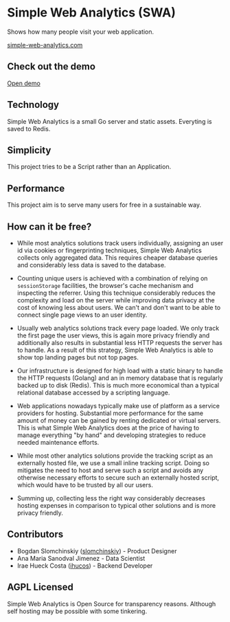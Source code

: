# Simple Web Analytics (SWA)

Shows how many people visit your web application.

[simple-web-analytics.com](https://simple-web-analytics.com)


## Check out the demo
[Open demo](https://simple-web-analytics.com/app#demo)

## Technology
Simple Web Analytics is a small Go server and static assets. Everyting is saved to Redis.

## Simplicity
This project tries to be a Script rather than an Application.

## Performance
This project aim is to serve many users for free in a sustainable way.

## How can it be free?

* While most analytics solutions track users individually, assigning an user id via cookies or fingerprinting techniques, Simple Web Analytics collects only aggregated data. This requires cheaper database queries and considerably less data is saved to the database.

* Counting unique users is achieved with a combination of relying on `sessionStorage` facilities, the browser's cache mechanism and inspecting the referrer. Using this technique considerably reduces the complexity and load on the server while improving data privacy at the cost of knowing less about users. We can't and don't want to be able to connect single page views to an user identity.

* Usually web analytics solutions track every page loaded. We only track the first page the user views, this is again more privacy friendly and additionally also results in substantial less HTTP requests the server has to handle. As a result of this strategy, Simple Web Analytics is able to show top landing pages but not top pages.

* Our infrastructure is designed for high load with a static binary to handle the HTTP requests (Golang) and an in memory database that is regularly backed up to disk (Redis). This is much more economical than a typical relational database accessed by a scripting language.

* Web applications nowadays typically make use of platform as a service providers for hosting. Substantial more performance for the same amount of money can be gained by renting dedicated or virtual servers. This is what Simple Web Analytics does at the price of having to manage everything "by hand" and developing strategies to reduce needed maintenance efforts.

* While most other analytics solutions provide the tracking script as an externally hosted file, we use a small inline tracking script. Doing so mitigates the need to host and serve such a script and avoids any otherwise necessary efforts to secure such an externally hosted script, which would have to be trusted by all our users.

* Summing up, collecting less the right way considerably decreases hosting expenses in comparison to typical other solutions and is more privacy friendly.

## Contributors
- Bogdan Slomchinskiy ([slomchinskiy](https://dribbble.com/slomchinskiy)) - Product Designer
- Ana Maria Sanodval Jimenez - Data Scientist
- Irae Hueck Costa ([ihucos](https://github.com/ihucos/)) - Backend Developer


## AGPL Licensed
Simple Web Analytics is Open Source for transparency reasons. Although self
hosting may be possible with some tinkering.
